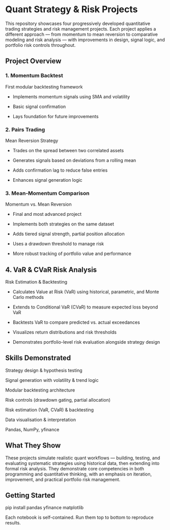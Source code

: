 # Quant Strategy & Risk Projects
This repository showcases four progressively developed quantitative trading strategies and risk management projects. Each project applies a different approach — from momentum to mean reversion to comparative modeling and risk analysis — with improvements in design, signal logic, and portfolio risk controls throughout.

## Project Overview
### 1. Momentum Backtest

First modular backtesting framework

- Implements momentum signals using SMA and volatility

- Basic signal confirmation

- Lays foundation for future improvements

### 2. Pairs Trading
Mean Reversion Strategy

- Trades on the spread between two correlated assets

- Generates signals based on deviations from a rolling mean

- Adds confirmation lag to reduce false entries

- Enhances signal generation logic

### 3. Mean-Momentum Comparison
Momentum vs. Mean Reversion

- Final and most advanced project

- Implements both strategies on the same dataset

- Adds tiered signal strength, partial position allocation

- Uses a drawdown threshold to manage risk

- More robust tracking of portfolio value and performance

## 4. VaR & CVaR Risk Analysis
Risk Estimation & Backtesting

- Calculates Value at Risk (VaR) using historical, parametric, and Monte Carlo methods

- Extends to Conditional VaR (CVaR) to measure expected loss beyond VaR

- Backtests VaR to compare predicted vs. actual exceedances

- Visualizes return distributions and risk thresholds

- Demonstrates portfolio-level risk evaluation alongside strategy design

## Skills Demonstrated
Strategy design & hypothesis testing

Signal generation with volatility & trend logic

Modular backtesting architecture

Risk controls (drawdown gating, partial allocation)

Risk estimation (VaR, CVaR) & backtesting

Data visualisation & interpretation

Pandas, NumPy, yfinance

## What They Show
These projects simulate realistic quant workflows — building, testing, and evaluating systematic strategies using historical data, then extending into formal risk analysis. They demonstrate core competencies in both programming and quantitative thinking, with an emphasis on iteration, improvement, and practical portfolio risk management.

## Getting Started
pip install pandas yfinance matplotlib

Each notebook is self-contained. Run them top to bottom to reproduce results.

